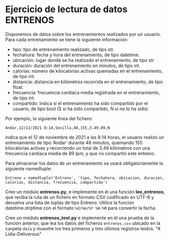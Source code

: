 # Ejercicio de lectura de datos ENTRENOS

Disponemos de datos sobre los entrenamientos realizados por un usuario. Para cada entrenamiento se tiene 
la siguiente información: 
* tipo: tipo de entrenamiento realizado, de tipo str. 
* fechahora: fecha y hora del entrenamiento, de tipo datetime. 
* ubicación: lugar donde se ha realizado el entrenamiento, de tipo str 
* duración: duración del entrenamiento en minutos, de tipo int. 
* calorías: número de kilocalorías activas quemadas en el entrenamiento, de tipo int. 
* distancia: distancia en kilómetros recorrida en el entrenamiento, de tipo float. 
* frecuencia: frecuencia cardiaca media registrada en el entrenamiento, de tipo int. 
* compartido: indica si el entrenamiento ha sido compartido por el usuario, de tipo bool (S si ha sido 
compartido, N si no lo ha sido). 

Por ejemplo, la siguiente línea del fichero: 

```Andar,12/11/2021 8:14,Sevilla,48,155,3.49,89,N```

indica que el 12 de noviembre de 2021 a las 8:14 horas, el usuario realizó un entrenamiento de tipo ‘Andar’
durante 48 minutos, quemando 155 kilocalorías activas y recorriendo un total de 3.49 kilómetros con una
frecuencia cardiaca media de 89 lpm, y que no compartió este entreno.

Para almacenar los datos de un entrenamiento se usará obligatoriamente la siguiente namedtuple:

```Entreno = namedtuple('Entreno', 'tipo, fechahora, ubicacion, duracion, calorias, distancia, frecuencia, compartido')```

Cree un módulo **entrenos.py**, e implemente en él una función **lee_entrenos**, que reciba la ruta de un fichero en formato CSV codificado en UTF-8 y devuelva una lista de tuplas de tipo Entreno. Utilice la función datetime.strptime con el formato ```%d/%m/%Y %H:%M``` para convertir la fecha. 

Cree un módulo **entrenos_test.py** e implemente en él una prueba de la función anterior, que lea los datos del ficheros ```entrenos.csv``` ubicado en la carpeta ```data``` y muestre los tres primeros y tres últimos registros leídos. "# Lidia-Deliverous" 
